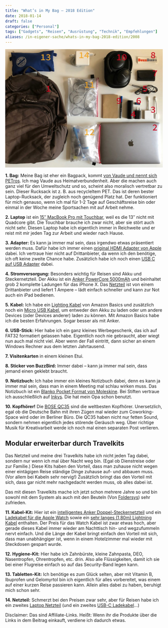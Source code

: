 ```yaml
---
title: "What’s in My Bag – 2018 Edition"
date: 2018-01-14
draft: false
categories: ["Personal"]
tags: ["Gadgets", "Reisen", "Ausrüstung", "Technik", "Empfehlungen"]
aliases: /in-eigener-sache/whats-in-my-bag-2018-edition/2008
---
```


![What's in My Bag 2018](2017-01-14whats-in-my-bag-1024x768.jpg)

**1. Bag:** Meine Bag ist eher ein Bagpack, kommt [von Vaude und nennt sich PETros](http://amzn.to/2D3BbPX). Ich mag Vaude aus Heimatverbundenheit. Aber die machen auch ganz viel für den Umweltschutz und so, scheint also moralisch vertretbar zu sein. Dieser Rucksack ist z. B. aus recycleltem PET. Das ist deren bester Laptop-Rucksack, der zugleich noch genügend Platz hat. Der funktioniert für mich genauso, wenn ich mal für 1-2 Tage auf Geschäftsreise bin oder einmal in der Woche meine Sportsachen mit auf Arbeit nehme.

**2. Laptop** ist ein [15″ MacBook Pro mit Touchbar](https://www.apple.com/de/macbook-pro/), weil es die 13″ nicht mit Quadcore gibt. Die Touchbar brauche ich zwar nicht, aber sie stört auch nicht sehr. Diesen Laptop habe ich eigentlich immer in Reichweite und er reist mit mir jeden Tag zur Arbeit und wieder nach Hause.

**3. Adapter:** Es kann ja immer mal sein, dass irgendwo etwas präsentiert werden muss. Dafür habe ich immer einen [original HDMI Adapter von Apple](http://amzn.to/2DtFQaW) dabei. Ich vertraue hier nicht auf Drittanbieter, da wenn ich den benötige, ich oft keine zweite Chance habe. Zusätzlich habe ich noch einen [USB C auf USB Adapter](http://amzn.to/2EHgk1B) dabei.

**4. Stromversorgung:** Besonders wichtig für Reisen sind Akku und Steckernetzteil. Der Akku ist ein [Anker PowerCore 5000mAh](http://amzn.to/2myTQZc) und beinhaltet grob 2 komplette Ladungen für das iPhone X. Das [Netzteil](http://amzn.to/2AZFt5b) ist von einem Drittanbieter und liefert 1 Ampere – lädt einfach schneller und kann zur Not auch ein iPad bedienen.

**5. Kabel:** Ich habe ein [Lighting Kabel](http://amzn.to/2EGD1Tw) von Amazon Basics und zusätzlich noch ein [Micro USB Kabel](http://amzn.to/2DtVKC7), um entweder den Akku zu laden oder um andere Devices (oder Devices anderer) laden zu können. Mit Amazon Basics habe ich die besten Erfahrungen. Sogar besser als mit Anker.

**6. USB-Stick:** Hier habe ich ein ganz kleines Werbegeschenk, das ich auf FAT32 formatiert gelassen habe. Eigentlich noch nie gebraucht, aber wiegt nun auch mal nicht viel. Aber wenn der Fall eintritt, dann sicher an einem Windows Rechner aus dem letzten Jahrtausend.

**7. Visitenkarten** in einem kleinen Etui.

**8. Sticker von BuzzBird:** Immer dabei – kann ja immer mal sein, dass jemand einen geklebt braucht.

**9. Notizbuch:** Ich habe immer ein kleines Notizbuch dabei, denn es kann ja immer mal sein, dass man in einem Meeting mal schlau wirken muss. Das Notizbuch ist ein [Blanko Pocket Format von Moleskine](http://amzn.to/2D7mCLk). Bei Stiften vertraue ich ausschließlich auf [Inkys](http://amzn.to/2AYv4Xq). Die hat mein Opa schon benutzt.

**10. Kopfhörer!** Die [BOSE QC35](http://amzn.to/2DrWQyh) sind die weltbesten Kopfhörer. Unersetzlich, egal ob die Deutsche Bahn mit ihren Zügen mal wieder zum Coworking-Space wird oder im Berliner Büro. Die QC35 haben nicht nur fetten Sound, sondern nehmen eigentlich jedes störende Geräusch weg. Über richtige Musik für Kreativarbeit werde ich noch mal einen separaten Post verlieren.

## Modular erweiterbar durch Travelkits

Das Netzteil und meine drei Travelkits habe ich nicht jeden Tag dabei, sondern nur wenn ich mal über Nacht weg bin. (Egal ob Dienstreise oder zur Familie.) Diese Kits haben den Vorteil, dass man zuhause nicht wegen einer eintägigen Reise ständige Dinge zuhause auf- und abbauen muss. (Vor allem bei Kabeln sehr nervig!) Zusätzlich bringt das den Vorteil mit sich, dass gar nicht mehr nachgedacht werden muss, ob alles dabei ist.

Das mit diesen Travelkits mache ich jetzt schon mehrere Jahre so und bin sowohl mit dem System als auch mit den Beuteln (Von [Foldersys](http://amzn.to/2D1NoUJ)) sehr zufrieden.

**11. Kabel-Kit:** Hier ist ein [intelligentes Anker Doppel-Steckernetzteil](http://amzn.to/2DuoKd2) und ein [Ladekabel für die Apple Watch](http://amzn.to/2EFDvcw) sowie ein [sehr langes (1,80m) Lightning Kabel](http://amzn.to/2AY3t8Z) enthalten. Der Preis für das Watch Kabel ist zwar etwas hoch, aber gerade dieses Kabel immer wieder am Nachttisch hin- und wegzufummeln nervt einfach. Und die Länge der Kabel bringt einfach den Vorteil mit sich, dass man unabhängiger ist, wenn in einem Hotelzimmer mal wieder mit Steckdosen gespart wurde.

**12. Hygiene-Kit:** Hier habe ich Zahnbürste, kleine Zahnpasta, DEO, Nasentropfen, Ohrentropfen, etc. drin. Also alle Flüssigkeiten, damit ich sie bei einer Flugreise einfach so auf das Security-Band legen kann.

**13. Tabletten-Kit:** Ich benötige es zum Glück selten, aber mit Vitamin B, Ibuprofen und Gelomyrtol bin ich eigentlich für alles vorbereitet, was einem auf einer kurzen Reise passieren kann. Allein alles dabei zu haben, beruhigt mich schon sehr.

**14. Netzteil:** Schmerzt bei den Preisen zwar sehr, aber für Reisen habe ich ein zweites [Laptop Netzteil](http://amzn.to/2Dv6gJA) (und ein zweites [USB-C Ladekabel](http://amzn.to/2Dv6m3U)...)

Disclaimer: Das sind Affiliate-Links. Heißt: Wenn ihr die Produkte über die Links in dem Beitrag einkauft, verdiene ich dadurch etwas.
